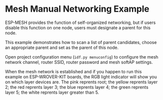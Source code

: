 # Mesh Manual Networking Example

ESP-MESH provides the function of self-organized networking, but if users disable this function on one node, users must designate a parent for this node.

This example demonstrates how to scan a list of parent candidates, choose an appropriate parent and set as the parent of this node.

Open project configuration menu (`idf.py menuconfig`) to configure the mesh network channel, router SSID, router password and mesh softAP settings.

When the mesh network is established and if you happen to run this example on ESP-WROVER-KIT boards, the RGB light indicator will show you on which layer devices are. The pink reprents root; the yellow reprents layer 2; the red reprents layer 3; the blue reprents layer 4; the green reprents layer 5; the white reprents layer greater than 5.



